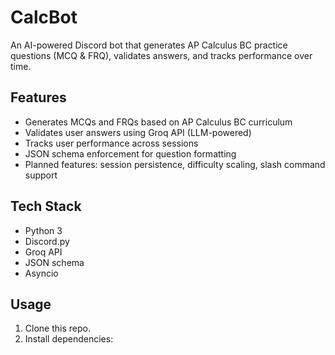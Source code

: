 # CalcBot

An AI-powered Discord bot that generates AP Calculus BC practice questions (MCQ & FRQ), validates answers, and tracks performance over time.

## Features
- Generates MCQs and FRQs based on AP Calculus BC curriculum
- Validates user answers using Groq API (LLM-powered)
- Tracks user performance across sessions
- JSON schema enforcement for question formatting
- Planned features: session persistence, difficulty scaling, slash command support

## Tech Stack
- Python 3
- Discord.py
- Groq API
- JSON schema
- Asyncio

## Usage
1. Clone this repo.
2. Install dependencies:

